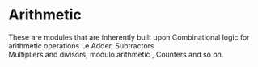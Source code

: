 # Arithmetic
These are modules that are inherently built upon Combinational logic for arithmetic operations i.e Adder, Subtractors  
Multipliers and divisors, modulo arithmetic , Counters and so on.
